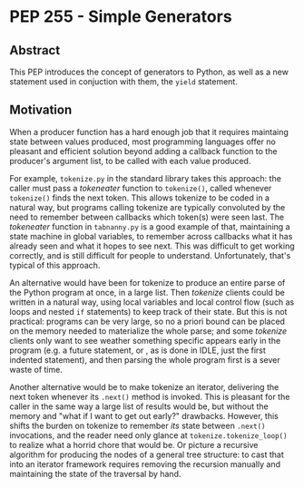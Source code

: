 # PEP 255 - Simple Generators

## Abstract

This PEP introduces the concept of generators to Python, as well as a new statement used in conjuction with them,
the `yield` statement.

## Motivation

When a producer function has a hard enough job that it requires maintaing state between values produced, most programming
languages offer no pleasant and efficient solution beyond adding a callback function to the producer's argument list, 
to be called with each value produced.

For example, `tokenize.py` in the standard library takes this approach: the caller must pass a _tokeneater_ function to
`tokenize()`, called whenever `tokenize()` finds the next token. This allows tokenize to be coded in a natural way, but
programs calling tokenize are typically convoluted by the need to remember between callbacks which token(s) were seen
last. The _tokeneater_ function in `tabnanny.py` is a good example of that, maintaining a state machine in global 
variables, to remember across callbacks what it has already seen and what it hopes to see next. This was difficult to get
working correctly, and is still difficult for people to understand. Unfortunately, that's typical of this approach.

An alternative would have been for tokenize to produce an entire parse of the Python program at once, in a large list.
Then _tokenize_ clients could be written in a natural way, using local variables and local control flow (such as loops and
nested `if` statements) to keep track of their state. But this is not practical: programs can be very large, so no a priori
bound can be placed on the memory needed to materialize the whole parse; and some _tokenize_ clients only want to see
weather something specific appears early in the program (e.g. a future statement, or , as is done in IDLE, just the first
indented statement), and then parsing the whole program first is a sever waste of time.

Another alternative would be to make tokenize an iterator, delivering the next token whenever its `.next()` method is
invoked. This is pleasant for the caller in the same way a large list of results would be, but without the memory and
"what if I want to get out early?" drawbacks. However, this shifts the burden on tokenize to remember _its_ state 
between `.next()` invocations, and the reader need only glance at `tokenize.tokenize_loop()` to realize what a horrid
chore that would be. Or picture a recursive algorithm for producing the nodes of a general tree structure: to cast that 
into an iterator framework requires removing the recursion manually and maintaining the state of the traversal by hand.


